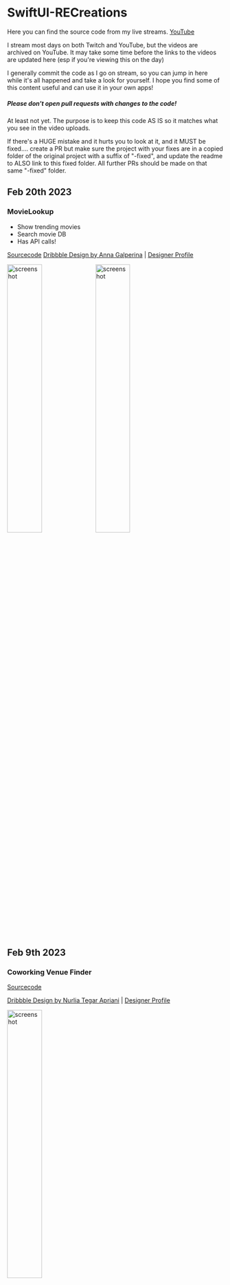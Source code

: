 # SwiftUI-RECreations

Here you can find the source code from my live streams.
[YouTube](https://youtube.com/c/getswifty)

I stream most days on both Twitch and YouTube, but the videos are archived on YouTube.
It may take some time before the links to the videos are updated here (esp if you're viewing this on the day)

I generally commit the code as I go on stream, so you can jump in here while it's all happened and take a look for yourself.
I hope you find some of this content useful and can use it in your own apps!

##### Please don't open pull requests with changes to the code!
At least not yet. The purpose is to keep this code AS IS so it matches what you see in the video uploads.

If there's a HUGE mistake and it hurts you to look at it, and it MUST be fixed.... create a PR but make sure the project with your fixes are in a copied folder of the original project with a suffix of "-fixed", and update the readme to ALSO link to this fixed folder.
All further PRs should be made on that same "-fixed" folder.

## Feb 20th 2023
### MovieLookup

- Show trending movies
- Search movie DB
- Has API calls!

[Sourcecode](https://github.com/BeauNouvelle/SwiftUI-RECreations/tree/main/MovieLookup)
[Dribbble Design by Anna Galperina](https://dribbble.com/shots/20697408-Movie-app) | [Designer Profile](https://dribbble.com/yaannuta)

<img src="screenshots/trending_moviedb.png" alt="screenshot" style="width: 40%;" />
<img src="screenshots/search_movies.png" alt="screenshot" style="width: 40%;" />

## Feb 9th 2023
### Coworking Venue Finder

[Sourcecode](https://github.com/BeauNouvelle/SwiftUI-RECreations/tree/main/Coworking%20Space)

[Dribbble Design by Nurlia Tegar Apriani](https://dribbble.com/shots/14751366-Co-Working-Space-Design-Concept/attachments/6454549?mode=media) | [Designer Profile](https://dribbble.com/aprinne)

<img src="screenshots/coworking.png" alt="screenshot" style="width: 40%;" />

## Jan 20th 2023

### Weather App

- Use of shapes and created a reusable sunrise/sunset visual

[Sourcecode](https://github.com/BeauNouvelle/SwiftUI-RECreations/tree/main/WeatherApp)

[Dribbble Design by Mayam](https://dribbble.com/shots/14901198-weather-app) | [Designer Profile](https://dribbble.com/arcimaryam)

<img src="screenshots/weather.png" alt="screenshot" style="width: 40%;" />

------

#### Cafe Finder - MapKit

- Annotations
- Location Search
- Scroll to: on scrollview

[Sourcecode](https://github.com/BeauNouvelle/SwiftUI-RECreations/tree/main/CafeFinder)

<img src="screenshots/mapkit.png" alt="screenshot" style="width: 40%;" />

## Jan 19th 2023

### Fitness App with a neomorphic design [Video Link](https://www.youtube.com/watch?v=jusLeeb9pgY)

- Use of shadows for shading and highlights.
- Use of SwiftUI shapes for progress view.
- Modular design. Take what you need and use it in your own app!

[Sourcecode](https://github.com/BeauNouvelle/SwiftUI-RECreations/tree/main/FitnessApp-Neo)

[Dribbble Design by Mayam](https://dribbble.com/shots/15083711-Fitness-App)
| [Designer Profile](https://dribbble.com/arcimaryam)

<img src="screenshots/neomorphic-fitness-app.png" alt="screenshot" style="width: 40%;" />

------

### Budget App [Video Link](https://www.youtube.com/watch?v=zk0gwmfgC4I)

- Custom Segmented Control with sliding underline animation (matchedGeometryEffect)
- Uses SwiftUI Charts

[Sourcecode](https://github.com/BeauNouvelle/SwiftUI-RECreations/tree/main/BudgetApp)

[Dribbble Design by Caglar Cebeci](https://dribbble.com/shots/15978028-Banking-Dashboard-Mobile-View) | [Designer Profile](https://dribbble.com/CaglarCebeci)

<img src="screenshots/budget-app.png" alt="screenshot" style="width: 40%;" />
